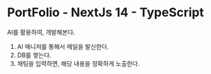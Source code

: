 # PortFolio - NextJs 14 - TypeScript
AI를 활용하여, 개발해본다. 

1. AI 매니저를 통해서 메일을 발신한다.
2. DB를 쌓는다.
3. 채팅을 입력하면, 해당 내용을 정확하게 노출한다.



